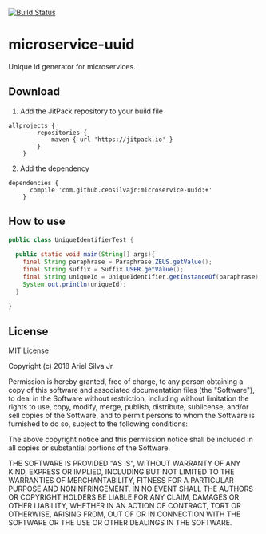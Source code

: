 [![Build Status](https://travis-ci.org/ceosilvajr/microservice-uuid.svg?branch=master)](https://travis-ci.org/ceosilvajr/microservice-uuid)

microservice-uuid
=======

Unique id generator for microservices.

Download 
-------
1. Add the JitPack repository to your build file
```
allprojects {
		repositories {
			maven { url 'https://jitpack.io' }
		}
	}
```
2. Add the dependency
```
dependencies {
	  compile 'com.github.ceosilvajr:microservice-uuid:+'
	}
```

How to use
-------

```java
public class UniqueIdentifierTest {
  
  public static void main(String[] args){
    final String paraphrase = Paraphrase.ZEUS.getValue();
    final String suffix = Suffix.USER.getValue();
    final String uniqueId = UniqueIdentifier.getInstanceOf(paraphrase).generateUniqueId(suffix);
    System.out.println(uniqueId);
  }
  
}
```

License
-------

MIT License

Copyright (c) 2018 Ariel Silva Jr

Permission is hereby granted, free of charge, to any person obtaining a copy
of this software and associated documentation files (the "Software"), to deal
in the Software without restriction, including without limitation the rights
to use, copy, modify, merge, publish, distribute, sublicense, and/or sell
copies of the Software, and to permit persons to whom the Software is
furnished to do so, subject to the following conditions:

The above copyright notice and this permission notice shall be included in all
copies or substantial portions of the Software.

THE SOFTWARE IS PROVIDED "AS IS", WITHOUT WARRANTY OF ANY KIND, EXPRESS OR
IMPLIED, INCLUDING BUT NOT LIMITED TO THE WARRANTIES OF MERCHANTABILITY,
FITNESS FOR A PARTICULAR PURPOSE AND NONINFRINGEMENT. IN NO EVENT SHALL THE
AUTHORS OR COPYRIGHT HOLDERS BE LIABLE FOR ANY CLAIM, DAMAGES OR OTHER
LIABILITY, WHETHER IN AN ACTION OF CONTRACT, TORT OR OTHERWISE, ARISING FROM,
OUT OF OR IN CONNECTION WITH THE SOFTWARE OR THE USE OR OTHER DEALINGS IN THE
SOFTWARE.


